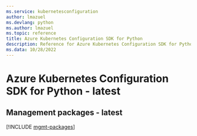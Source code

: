 ```yaml
---
ms.service: kubernetesconfiguration
author: lmazuel
ms.devlang: python
ms.author: lmazuel
ms.topic: reference
title: Azure Kubernetes Configuration SDK for Python
description: Reference for Azure Kubernetes Configuration SDK for Python
ms.data: 10/28/2022
---
```

# Azure Kubernetes Configuration SDK for Python - latest

## Management packages - latest
[!INCLUDE [mgmt-packages](kubernetes-configuration-mgmt-index.md)]